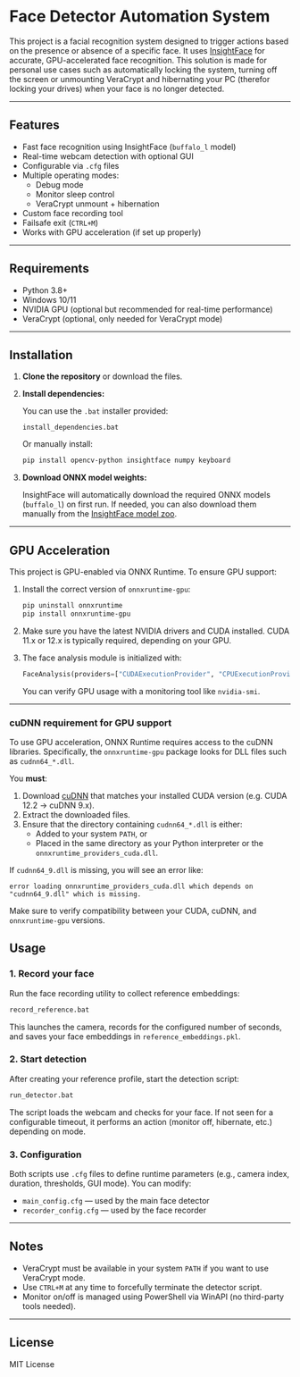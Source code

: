 # Face Detector Automation System

This project is a facial recognition system designed to trigger actions based on the presence or absence of a specific face. It uses [InsightFace](https://github.com/deepinsight/insightface) for accurate, GPU-accelerated face recognition. This solution is made for personal use cases such as automatically locking the system, turning off the screen or unmounting VeraCrypt and hibernating your PC (therefor locking your drives) when your face is no longer detected.

---

## Features

- Fast face recognition using InsightFace (`buffalo_l` model)
- Real-time webcam detection with optional GUI
- Configurable via `.cfg` files
- Multiple operating modes:
  - Debug mode
  - Monitor sleep control
  - VeraCrypt unmount + hibernation
- Custom face recording tool
- Failsafe exit (`CTRL+M`)
- Works with GPU acceleration (if set up properly)

---

## Requirements

- Python 3.8+
- Windows 10/11
- NVIDIA GPU (optional but recommended for real-time performance)
- VeraCrypt (optional, only needed for VeraCrypt mode)

---

## Installation

1. **Clone the repository** or download the files.

2. **Install dependencies:**

   You can use the `.bat` installer provided:
   ```
   install_dependencies.bat
   ```

   Or manually install:
   ```bash
   pip install opencv-python insightface numpy keyboard
   ```

3. **Download ONNX model weights:**

   InsightFace will automatically download the required ONNX models (`buffalo_l`) on first run. If needed, you can also download them manually from the [InsightFace model zoo](https://github.com/deepinsight/insightface/tree/master/model_zoo).

---

## GPU Acceleration

This project is GPU-enabled via ONNX Runtime. To ensure GPU support:

1. Install the correct version of `onnxruntime-gpu`:

   ```bash
   pip uninstall onnxruntime
   pip install onnxruntime-gpu
   ```

2. Make sure you have the latest NVIDIA drivers and CUDA installed. CUDA 11.x or 12.x is typically required, depending on your GPU.

3. The face analysis module is initialized with:

   ```python
   FaceAnalysis(providers=["CUDAExecutionProvider", "CPUExecutionProvider"])
   ```

   You can verify GPU usage with a monitoring tool like `nvidia-smi`.

---

### cuDNN requirement for GPU support

To use GPU acceleration, ONNX Runtime requires access to the cuDNN libraries. Specifically, the `onnxruntime-gpu` package looks for DLL files such as `cudnn64_*.dll`.

You **must**:

1. Download [cuDNN](https://developer.nvidia.com/cudnn-downloads) that matches your installed CUDA version (e.g. CUDA 12.2 → cuDNN 9.x).
2. Extract the downloaded files.
3. Ensure that the directory containing `cudnn64_*.dll` is either:
   - Added to your system `PATH`, or
   - Placed in the same directory as your Python interpreter or the `onnxruntime_providers_cuda.dll`.

If `cudnn64_9.dll` is missing, you will see an error like:
```
error loading onnxruntime_providers_cuda.dll which depends on "cudnn64_9.dll" which is missing.
```
Make sure to verify compatibility between your CUDA, cuDNN, and `onnxruntime-gpu` versions.

## Usage

### 1. Record your face

Run the face recording utility to collect reference embeddings:

```bash
record_reference.bat
```

This launches the camera, records for the configured number of seconds, and saves your face embeddings in `reference_embeddings.pkl`.

### 2. Start detection

After creating your reference profile, start the detection script:

```bash
run_detector.bat
```

The script loads the webcam and checks for your face. If not seen for a configurable timeout, it performs an action (monitor off, hibernate, etc.) depending on mode.

### 3. Configuration

Both scripts use `.cfg` files to define runtime parameters (e.g., camera index, duration, thresholds, GUI mode). You can modify:

- `main_config.cfg` — used by the main face detector
- `recorder_config.cfg` — used by the face recorder

---

## Notes

- VeraCrypt must be available in your system `PATH` if you want to use VeraCrypt mode.
- Use `CTRL+M` at any time to forcefully terminate the detector script.
- Monitor on/off is managed using PowerShell via WinAPI (no third-party tools needed).

---

## License

MIT License

